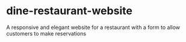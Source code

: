 # dine-restaurant-website
A responsive and elegant website for a restaurant with a form to allow customers to make reservations
